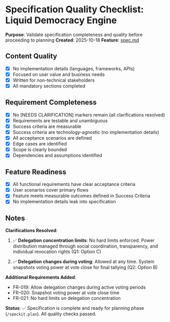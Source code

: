 # Specification Quality Checklist: Liquid Democracy Engine

**Purpose**: Validate specification completeness and quality before proceeding to planning
**Created**: 2025-10-18
**Feature**: [spec.md](../spec.md)

## Content Quality

- [x] No implementation details (languages, frameworks, APIs)
- [x] Focused on user value and business needs
- [x] Written for non-technical stakeholders
- [x] All mandatory sections completed

## Requirement Completeness

- [x] No [NEEDS CLARIFICATION] markers remain (all clarifications resolved)
- [x] Requirements are testable and unambiguous
- [x] Success criteria are measurable
- [x] Success criteria are technology-agnostic (no implementation details)
- [x] All acceptance scenarios are defined
- [x] Edge cases are identified
- [x] Scope is clearly bounded
- [x] Dependencies and assumptions identified

## Feature Readiness

- [x] All functional requirements have clear acceptance criteria
- [x] User scenarios cover primary flows
- [x] Feature meets measurable outcomes defined in Success Criteria
- [x] No implementation details leak into specification

## Notes

**Clarifications Resolved**:

1. ✅ **Delegation concentration limits**: No hard limits enforced. Power distribution managed through social coordination, transparency, and individual revocation rights (Q1: Option C)

2. ✅ **Delegation changes during voting**: Allowed at any time. System snapshots voting power at vote close for final tallying (Q2: Option B)

**Additional Requirements Added**:
- FR-019: Allow delegation changes during active voting periods
- FR-020: Snapshot voting power at vote close time
- FR-021: No hard limits on delegation concentration

**Status**: ✅ Specification is complete and ready for planning phase (`/speckit.plan`). All quality checks passed.
